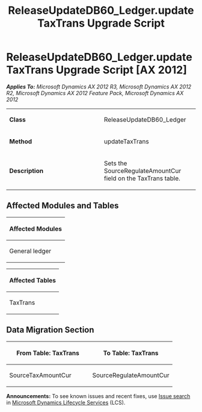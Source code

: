 ﻿---
title: ReleaseUpdateDB60_Ledger.updateTaxTrans Upgrade Script
TOCTitle: ReleaseUpdateDB60_Ledger.updateTaxTrans Upgrade Script
ms:assetid: 24f25390-a8a8-513e-4e70-8027f7fa68b3
ms:mtpsurl: https://msdn.microsoft.com/en-us/library/JJ685002(v=AX.60)
ms:contentKeyID: 49707202
ms.date: 05/18/2015
mtps_version: v=AX.60
---

# ReleaseUpdateDB60\_Ledger.updateTaxTrans Upgrade Script [AX 2012]


_**Applies To:** Microsoft Dynamics AX 2012 R3, Microsoft Dynamics AX 2012 R2, Microsoft Dynamics AX 2012 Feature Pack, Microsoft Dynamics AX 2012_

<table>
<colgroup>
<col style="width: 50%" />
<col style="width: 50%" />
</colgroup>
<tbody>
<tr class="odd">
<td><p><strong>Class</strong></p></td>
<td><p>ReleaseUpdateDB60_Ledger</p></td>
</tr>
<tr class="even">
<td><p><strong>Method</strong></p></td>
<td><p>updateTaxTrans</p></td>
</tr>
<tr class="odd">
<td><p><strong>Description</strong></p></td>
<td><p>Sets the SourceRegulateAmountCur field on the TaxTrans table.</p></td>
</tr>
</tbody>
</table>


## Affected Modules and Tables

<table>
<colgroup>
<col style="width: 100%" />
</colgroup>
<thead>
<tr class="header">
<th><p>Affected Modules</p></th>
</tr>
</thead>
<tbody>
<tr class="odd">
<td><p>General ledger</p></td>
</tr>
</tbody>
</table>


<table>
<colgroup>
<col style="width: 100%" />
</colgroup>
<thead>
<tr class="header">
<th><p>Affected Tables</p></th>
</tr>
</thead>
<tbody>
<tr class="odd">
<td><p>TaxTrans</p></td>
</tr>
</tbody>
</table>


## Data Migration Section

<table>
<colgroup>
<col style="width: 50%" />
<col style="width: 50%" />
</colgroup>
<thead>
<tr class="header">
<th><p>From Table: TaxTrans</p></th>
<th><p>To Table: TaxTrans</p></th>
</tr>
</thead>
<tbody>
<tr class="odd">
<td><p>SourceTaxAmountCur</p></td>
<td><p>SourceRegulateAmountCur</p></td>
</tr>
</tbody>
</table>

  
**Announcements:** To see known issues and recent fixes, use [Issue search](http://go.microsoft.com/fwlink/?linkid=389258) in [Microsoft Dynamics Lifecycle Services](http://go.microsoft.com/fwlink/?linkid=306505) (LCS).

